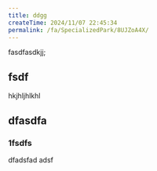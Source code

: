 ```yaml
---
title: ddgg
createTime: 2024/11/07 22:45:34
permalink: /fa/SpecializedPark/8UJZoA4X/
---
```



fasdfasdkjj;


## fsdf 


hkjhljhlkhl


## dfasdfa 

### 1fsdfs

dfadsfad adsf